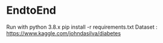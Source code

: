 # EndtoEnd
Run with python 3.8.x
pip install -r requirements.txt
Dataset : https://www.kaggle.com/johndasilva/diabetes
